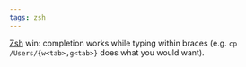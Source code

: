 ```yaml
---
tags: zsh
---
```


[Zsh](/wiki/Zsh) win: completion works while typing within braces (e.g. `cp /Users/{w<tab>,g<tab>}` does what you would want).
